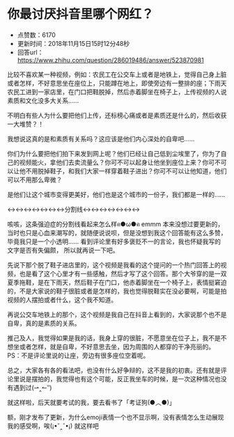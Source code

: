 # 你最讨厌抖音里哪个网红？
- 点赞数：6170
- 更新时间：2018年11月15日15时12分48秒
- 回答url：https://www.zhihu.com/question/286019486/answer/523870981
<body>
 <p data-pid="crLiLtyO">比较不喜欢某一种视频，例如：农民工在公交车上或者是地铁上，觉得自己身上脏或者怎样，不好意思坐在座位上，只能蹲在地上，即使旁边有一整排的座；下雨天农民工进到一家店里，在门口把鞋脱掉，然后赤着脚坐在椅子上，上传视频的人说素质和文化没多大关系……</p>
 <p data-pid="AdtsCv62">不明白有些人为什么要把他们上传，还标榜心痛或者是素质还是什么的，然后收获一大堆赞？！</p>
 <p data-pid="ahFKucNd">我想说这真的是和素质有关系吗？这应该是他们内心深处的自卑吧……</p>
 <p data-pid="mFb1mjme">你们为什么要把他们拍下来发到网上呢？他们已经让自己低到尘埃里了，你为了自己的视频能火，拿他们去卖流量么？你可不可以起身让他坐到座位上来？你可不可以让他不用脱掉鞋子，和我们大家一样穿着鞋子进出？你可不可以让他知道，他们可以不用那么卑微？</p>
 <p data-pid="9YD9irj4">是他们让这个城市变得更美好，他们也是这个城市的一份子，我们都是一样的……</p>
 <p data-pid="Bkqc28ch">↔↔↔↔↔↔↔分割线↔↔↔↔↔↔↔</p>
 <p data-pid="BstnHfnN">咳咳，这条强迫症的分割线看起来怎么样ฅ●ω●ฅ emmm 本来没想过要更新的，当时也只是心血来潮写的，就随便说说呗，但是没想到我这个回答能有这么多赞，毕竟我只是一个小透明…… 看到评论里有好多褒贬不一的言论，我也怀疑我写的文字是否有失偏颇， 所以就再说一下吧。</p>
 <p data-pid="l7jL14-s">先说下那个脱了鞋子进店里的，这个视频是我看的这个提问的一个热门回答上的视频，也是看了这个心里才有一些感触，然后才写了这个回答。那个大爷穿的是一双夏季拖鞋，是在下雨天，然后鞋子在门口，他赤着脚坐在一个椅子上，表情挺窘迫的，不是大家说的鞋子很脏或者是怎样的，我也觉得脱鞋实在没必要啊，可能是拍视频的人摆拍或者什么，这个我不知道。</p>
 <p data-pid="o8ik0seJ">再说公交车地铁上的那个，这个视频是我自己在抖音上看到的，大家说那个也不是自卑，真的是素质的关系。</p>
 <p data-pid="vbsui75Z">推己及人，我觉得如果是我的话，我身上穿的很脏，不愿意坐在位子上，我不是不想坐或者怎样，就是自卑，不好意思去坐，因为周围的人都穿的干净亮丽的。PS：不是评论里说的让座，旁边有很多座位空着呢。</p>
 <p data-pid="auw03V6u">总之，大家各有各的看法吧，也没有什么好争辩的，这不是我的初衷。还有就是评论里说是摆拍的，我觉得也有这个可能，反正我坐车的时候，是一次这种情况也没有遇到过(⇀‸↼‶)</p>
 <p data-pid="-2DZeMMk">就这样啦，后天就要考试的我，要去看书了「考证狗(●︿●)」</p>
 <p data-pid="Te48Ri5s">额，刚才发布了更新，为什么emoji表情一个也不显示啊，没有表情怎么生动展现我的感受啊，唉(¡•ˇ‸ˇ•¡) 就这样吧</p>
</body>